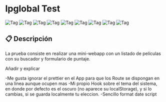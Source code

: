 # Ipglobal Test

![Tag](https://img.shields.io/badge/CSS3-f79400?style=flat-square)
![Tag](https://img.shields.io/badge/Hooks-1b1b1b?style=flat-square)
![Tag](https://img.shields.io/badge/MUI%205-007bf7?style=flat-square)
![Tag](https://img.shields.io/badge/npm%208.1.2-c53635?style=flat-square)
![Tag](https://img.shields.io/badge/Prettier-c693c6?style=flat-square)
![Tag](https://img.shields.io/badge/React%2018-61d9fb?style=flat-square)
![Tag](https://img.shields.io/badge/TMDB-2cbbd1?style=flat-square)
![Tag](https://img.shields.io/badge/TypeScript%204-2f74c0?style=flat-square)
![Tag](https://img.shields.io/badge/WebApp-fbbf47?style=flat-square)

## 📋 Descripción

La prueba consiste en realizar una mini-webapp con un listado de películas con su buscador y formulario de puntaje.

Añadir y explicar

-Me gusta ignorar el prettier en el App para que los Route se dispongan en una linea aunque ocupen mas
-Mi propio Hook sobre el tema del sistema, en donde por defecto es el oscuro (no aparece su localStorage), y si lo cambias, si se guarda localmente tu eleccion.
-Sencillo format date script
